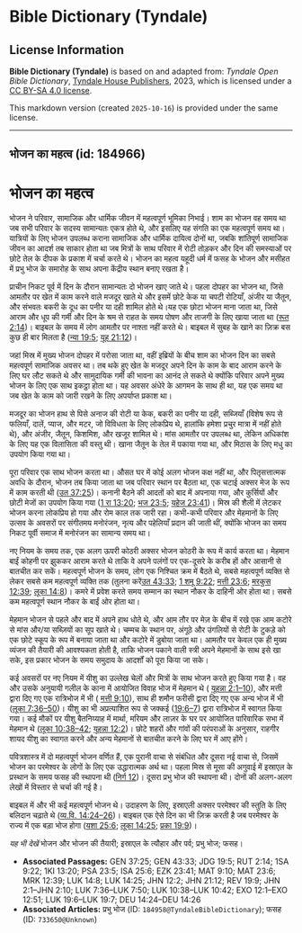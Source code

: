 # Bible Dictionary (Tyndale)

## License Information

**Bible Dictionary (Tyndale)** is based on and adapted from: _Tyndale Open Bible Dictionary_, [Tyndale House Publishers](https://tyndaleopenresources.com/), 2023, which is licensed under a [CC BY-SA 4.0 license](https://creativecommons.org/licenses/by-sa/4.0/legalcode.en).

This markdown version (created `2025-10-16`) is provided under the same license.



--------------------------------

## भोजन का महत्व (id: 184966)

भोजन का महत्व
=============

भोजन ने परिवार, सामाजिक और धार्मिक जीवन में महत्वपूर्ण भूमिका निभाई। शाम का भोजन वह समय था जब सभी परिवार के सदस्य सामान्यतः एकत्र होते थे, और इसलिए यह संगति का एक महत्वपूर्ण समय था। यात्रियों के लिए भोजन उपलब्ध कराना सामाजिक और धार्मिक दायित्व दोनों था, जबकि शांतिपूर्ण सामाजिक जीवन का आदर्श तब साकार होता था जब मित्रों के साथ परिवार में रोटी तोड़कर और दिन की समस्याओं पर छोटे तेल के दीपक के प्रकाश में चर्चा करते थे। भोजन का महत्व यहूदी धर्म में फसह के भोजन और मसीहत में प्रभु भोज के समारोह के साथ अपना केंद्रीय स्थान बनाए रखता है।

प्राचीन निकट पूर्व में दिन के दौरान सामान्यतः दो भोजन खाए जाते थे। पहला दोपहर का भोजन था, जिसे आमतौर पर खेत में काम करने वाले मजदूर खाते थे और इसमें छोटे केक या चपटी रोटियाँ, अंजीर या जैतून, और संभवतः बकरी के दूध का पनीर या दही शामिल होते थे।यह एक छोटा भोजन माना जाता था, जिसे आराम और धूप की गर्मी और दिन के श्रम से राहत के समय पोषण और ताजगी के लिए खाया जाता था ([रूत 2:14](https://ref.ly/Ruth2:14))। बाइबल के समय में लोग आमतौर पर नाश्ता नहीं करते थे। बाइबल में सुबह के खाने का ज़िक्र बस कुछ ही बार मिलता है ([न्या 19:5](https://ref.ly/Judg19:5); [यूह 21:12](https://ref.ly/John21:12))।

जहां मिस्र में मुख्य भोजन दोपहर में परोसा जाता था, वहीं इब्रियों के बीच शाम का भोजन दिन का सबसे महत्वपूर्ण सामाजिक अवसर था। तब थके हुए खेत के मजदूर अपने दिन के काम के बाद आराम करने के लिए घर लौट सकते थे और सामुदायिक गर्मी की भावना का आनंद ले सकते थे क्योंकि परिवार अपने मुख्य भोजन के लिए एक साथ इकट्ठा होता था। यह अवसर अंधेरे के आगमन के साथ ही था, यह एक समय था जब खेत के काम को जारी रखने के लिए अपर्याप्त प्रकाश था।

मजदूर का भोजन हाथ से पिसे अनाज की रोटी या केक, बकरी का पनीर या दही, सब्जियाँ (विशेष रूप से फलियाँ, दालें, प्याज, और मटर, जो विविधता के लिए लोकप्रिय थे, हालांकि हमेशा प्रचुर मात्रा में नहीं होते थे), और अंजीर, जैतून, किशमिश, और खजूर शामिल थे। मांस आमतौर पर उपलब्ध था, लेकिन अधिकांश के लिए यह एक विलासिता की वस्तु थी। खाना जैतून के तेल में पकाया गया था, और मिठास के लिए मधु का उपयोग किया गया था।

पूरा परिवार एक साथ भोजन करता था। औसत घर में कोई अलग भोजन कक्ष नहीं था, और पितृसत्तात्मक अवधि के दौरान, भोजन तब किया जाता था जब परिवार स्थान पर बैठता था, एक चटाई अक्सर मेज के रूप में काम करती थी ([उत 37:25](https://ref.ly/Gen37:25))। कनानी बैठने की आदतों को बाद में अपनाया गया, और कुर्सियों और छोटी मेजों का उपयोग किया गया ([1 रा 13:20](https://ref.ly/1Kgs13:20); [भज 23:5](https://ref.ly/Ps23:5); [यहेज 23:41](https://ref.ly/Ezek23:41))। मिस्र की शैली में लेटकर भोजन करना लोकप्रिय हो गया और रोम काल तक जारी रहा। कभी\-कभी परिवार और मेहमानों के लिए उत्सव के अवसरों पर संगीतमय मनोरंजन, नृत्य और पहेलियाँ प्रदान की जाती थीं, क्योंकि भोजन का समय निकट पूर्वी समाज में मनोरंजन का सामान्य समय था।

नए नियम के समय तक, एक अलग ऊपरी कोठरी अक्सर भोजन कोठरी के रूप में कार्य करता था। मेहमान बाईं कोहनी पर झुककर आराम करते थे ताकि वे अपने पलंगों पर एक\-दूसरे के करीब हों और आसानी से बातचीत कर सकें। महत्वपूर्ण भोजन के समय, लोग एक निश्चित क्रम में बैठते थे, सबसे महत्वपूर्ण व्यक्ति से लेकर सबसे कम महत्वपूर्ण व्यक्ति तक (तुलना करें[उत 43:33](https://ref.ly/Gen43:33); [1 शमू 9:22](https://ref.ly/1Sam9:22); [मत्ती 23:6](https://ref.ly/Matt23:6); [मरकुस 12:39](https://ref.ly/Mark12:39); [लूका 14:8](https://ref.ly/Luke14:8))। कमरे में प्रवेश करते समय सम्मान का स्थान नौकर के दाहिनी ओर होता था। सबसे कम महत्वपूर्ण स्थान नौकर के बाईं ओर होता था।

मेहमान भोजन से पहले और बाद में अपने हाथ धोते थे, और आम तौर पर मेज़ के बीच में रखे एक आम कटोरे से मांस और/या सब्ज़ियों का सूप खाते थे। चम्मच के स्थान पर, अंगूठे और उंगलियों से रोटी के टुकड़े को एक छोटे स्कूप के रूप में बनाया जाता था और कटोरे में डुबोया जाता था। आमतौर पर केवल एक ही मुख्य व्यंजन की तैयारी की आवश्यकता होती है, ताकि भोजन पकाने वाली स्त्री अपने मेहमानों के साथ इसे खा सके, इस प्रकार भोजन के समय समुदाय के आदर्शों को पूरा किया जा सके।

कई अवसरों पर नए नियम में यीशु का उल्लेख चेलों और मित्रों के साथ भोजन करते हुए किया गया है। वह और उसके अनुयायी गलील के काना में आयोजित विवाह भोज में मेहमान थे ( [यूहन्ना 2:1–10](https://ref.ly/John2:1-John2:10)), और मत्ती द्वारा दिए गए एक रात्रिभोज में भी ( [मत्ती 9:10](https://ref.ly/Matt9:10)), साथ ही शमौन फरीसी द्वारा दिए गए एक अन्य भोज में भी ([लूका 7:36–50](https://ref.ly/Luke7:36-Luke7:50))। यीशु का भी अप्रत्याशित रूप से जक्कई ([19:6–7](https://ref.ly/Luke19:6-Luke19:7)) द्वारा रात्रिभोज में स्वागत किया गया। कई मौकों पर यीशु बैतनिय्याह में मार्था, मरियम और लाज़र के घर पर आयोजित पारिवारिक सभा में मेहमान थे ([लूका 10:38–42](https://ref.ly/Luke10:38-Luke10:42); [यूहन्ना 12:2](https://ref.ly/John12:2))। छोटे शहरों और गांवों की परंपराओं के अनुसार, राहगीर शायद यीशु का स्वागत करने और अन्य मेहमानों से बातचीत करने के लिए घर में आए होंगे।

पवित्रशास्त्र में दो महत्वपूर्ण भोजन वर्णित हैं, एक पुरानी वाचा से संबंधित और दूसरा नई वाचा से, जिसमें भोजन का परमेश्वर के लोगों के लिए एक उद्धारात्मक अर्थ था। पहला मिस्र से मूसा की अगुवाई में इस्राएल के प्रस्थान के समय फसह की स्थापना थी ([निर्ग 12](https://ref.ly/Exod12:1-Exod12:51))। दूसरा प्रभु भोज की स्थापना थी। दोनों की अलग\-अलग लेखों में विस्तार से चर्चा की गई है।

बाइबल में और भी कई महत्वपूर्ण भोजन थे। उदाहरण के लिए, इस्राएली अक्सर परमेश्वर की स्तुति के लिए बलिदान चढ़ाते थे ([व्य.वि. 14:24–26](https://ref.ly/Deut14:24-Deut14:26))। बाइबल एक ऐसे दिन का भी ज़िक्र करती है जब परमेश्वर के राज्य में एक बड़ा भोज होगा ([यशा 25:6](https://ref.ly/Isa25:6); [लूका 14:25](https://ref.ly/Luke14:25); [प्रका 19:9](https://ref.ly/Rev19:9))।

*यह भी देखें* भोजन और भोजन की तैयारी; इस्राएल के त्यौहार और पर्व; प्रभु भोज; फसह।

* **Associated Passages:** GEN 37:25; GEN 43:33; JDG 19:5; RUT 2:14; 1SA 9:22; 1KI 13:20; PSA 23:5; ISA 25:6; EZK 23:41; MAT 9:10; MAT 23:6; MRK 12:39; LUK 14:8; LUK 14:25; JHN 12:2; JHN 21:12; REV 19:9; JHN 2:1–JHN 2:10; LUK 7:36–LUK 7:50; LUK 10:38–LUK 10:42; EXO 12:1–EXO 12:51; LUK 19:6–LUK 19:7; DEU 14:24–DEU 14:26
* **Associated Articles:** प्रभु भोज (ID: `184958@TyndaleBibleDictionary`); फसह (ID: `733650@Unknown`)

